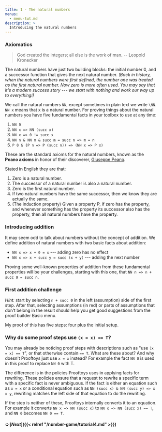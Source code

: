 ```yaml
---
title: 1 - The natural numbers
menus:
  - menu-tut.md
description: >
  Introducing the natural numbers
---
```


### Axiomatics

> God created the integers; all else is the work of man. -- Leopold
> Kronecker

The natural numbers have just two building blocks: the initial number
0, and a successor function that gives the next natural number.
*(Back in history, when the natural numbers were first defined, the
number one was treated as the first natural number.  Now zero is more
often used.  You may say that it's a modern success story --- we start
with nothing and work our way up to everything!)*

We call the natural numbers `NN`, except sometimes in plain text we
write `\NN`.  `NN x` means that x is a natural number.  For proving
things about the natural numbers you have five fundamental facts in
your toolbox to use at any time:

1. `NN 0`
1. `NN x => NN (succ x)`
1. `NN x => 0 != succ x`
1. `NN n & NN m & succ m = succ n => m = n`
1. `P 0 & (P n => P (succ n)) => (NN x => P x)`

These are the standard axioms for the natural numbers, known as the
**Peano axioms** in honor of their discoverer, [Giuseppe
Peano](https://en.wikipedia.org/wiki/Giuseppe_Peano).

Stated in English they are that:

1. Zero is a natural number.
1. The successor of a natural number is also a natural number.
1. Zero is the first natural number.
1. If two natural numbers have the same successor, then we know
   they are actually the same.
1. (The induction property) Given a property P, if zero has the
   property, and whenever something has the property its successor
   also has the property, then all natural numbers have the property.

### Introducing addition

It may seem odd to talk about numbers without the concept of addition.
We define addition of natural numbers with two basic facts about
addition:

- `NN x => x + 0 = x` --- adding zero has no effect
- `NN x => x + succ y = succ (x + y)` --- adding the next number

Proving some well-known properties of addition from these fundamental
properties will be your challenges, starting with this one, that `NN n
=> n + succ 0 = succ n`.

### First addition challenge

*Hint:* start by selecting `n + succ 0` in the left (assumption) side
of the first step.  After that, selecting assumptions (in red) or
parts of assumptions that don't belong in the result should help you
get good suggestions from the proof builder Basic menu.

<div class=proof-editor data-exercise="nat/nat4"></div>

My proof of this has five steps: four plus the initial setup.

### Why do some proof steps use `(x = x) == T`?

You may already be noticing proof steps with descriptions such as "use
`(x = x) == T`", or that otherwise contain `== T`.  What are these
about? And why doesn't Prooftoys just use `x = x` instead?  For
example the fact `NN 0` is used in this proof to replace `NN 0` with
T.

The difference is in the policies Prooftoys uses in applying facts for
rewriting.  These policies ensure that a request to rewrite a specific
term with a specific fact is never ambiguous.  If the fact is either
an equation such as `x = x` or a conditional equation such as `NN
(succ x) & NN (succ y) => x = y`, rewriting matches the left side of
that equation to do the rewriting.

If the step is neither of these, Prooftoys internally converts it to
an equation.  For example it converts `NN x => NN (succ x)` to `NN x
=> NN (succ x) == T`, and `NN 0` becomes `NN 0 == T`.

#### ➭ [***Next***]({{< relref "/number-game/tutorial4.md" >}})
